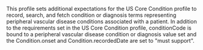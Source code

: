 This profile sets additional expectations for the US Core Condition profile to record, search, and fetch condition or diagnosis terms representing peripheral vascular disease conditions associated with a patient. In addition to the requirements set in the US Core Condition profile, conditionCode is bound to a peripheral vascular disease condition or diagnosis value set and the Condition.onset and Condition.recordedDate are set to "must support".